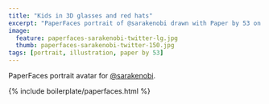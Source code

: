 ```yaml
---
title: "Kids in 3D glasses and red hats"
excerpt: "PaperFaces portrait of @sarakenobi drawn with Paper by 53 on an iPad."
image: 
  feature: paperfaces-sarakenobi-twitter-lg.jpg
  thumb: paperfaces-sarakenobi-twitter-150.jpg
tags: [portrait, illustration, paper by 53]
---
```


PaperFaces portrait avatar for [@sarakenobi](http://twitter.com/sarakenobi).

{% include boilerplate/paperfaces.html %}